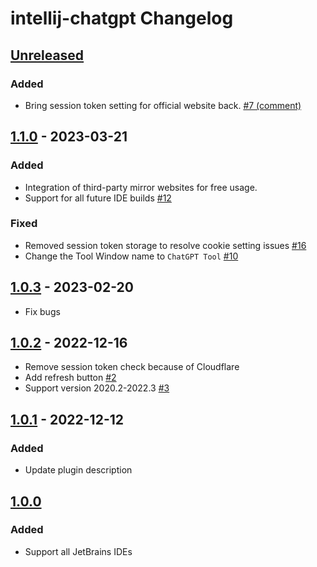 <!-- Keep a Changelog guide -> https://keepachangelog.com -->

# intellij-chatgpt Changelog

## [Unreleased]

### Added
- Bring session token setting for official website back. [#7 (comment)](https://github.com/LiLittleCat/intellij-chatgpt/issues/7#issuecomment-1487889326)

## [1.1.0] - 2023-03-21

### Added
- Integration of third-party mirror websites for free usage.
- Support for all future IDE builds [#12](https://github.com/LiLittleCat/intellij-chatgpt/pull/12)

### Fixed
- Removed session token storage to resolve cookie setting issues [#16](https://github.com/LiLittleCat/intellij-chatgpt/issues/16)
- Change the Tool Window name to `ChatGPT Tool` [#10](https://github.com/LiLittleCat/intellij-chatgpt/issues/10)

## [1.0.3] - 2023-02-20
- Fix bugs

## [1.0.2] - 2022-12-16
- Remove session token check because of Cloudflare
- Add refresh button [#2](https://github.com/LiLittleCat/intellij-chatgpt/issues/2)
- Support version 2020.2-2022.3 [#3](https://github.com/LiLittleCat/intellij-chatgpt/issues/3)

## [1.0.1] - 2022-12-12

### Added
- Update plugin description

## [1.0.0]

### Added
- Support all JetBrains IDEs

[Unreleased]: https://github.com/LiLittleCat/intellij-chatgpt/compare/v1.1.0...HEAD
[1.1.0]: https://github.com/LiLittleCat/intellij-chatgpt/compare/v1.0.3...v1.1.0
[1.0.3]: https://github.com/LiLittleCat/intellij-chatgpt/compare/v1.0.2...v1.0.3
[1.0.2]: https://github.com/LiLittleCat/intellij-chatgpt/compare/v1.0.1...v1.0.2
[1.0.1]: https://github.com/LiLittleCat/intellij-chatgpt/compare/v1.0.0...v1.0.1
[1.0.0]: https://github.com/LiLittleCat/intellij-chatgpt/commits/v1.0.0
